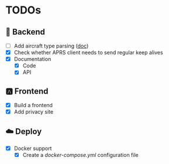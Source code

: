 # TODOs

## 🦀 Backend
- [ ] Add aircraft type parsing ([doc](http://wiki.glidernet.org/wiki:ogn-flavoured-aprs#toc2))
- [x] Check whether APRS client needs to send regular keep alives
- [x] Documentation
  - [x] Code
  - [x] API

## 🅰️ Frontend
- [x] Build a frontend
- [x] Add privacy site

## ☁️ Deploy
- [x] Docker support
  - [x] Create a _docker-compose.yml_ configuration file
